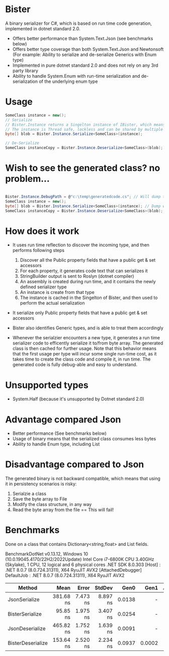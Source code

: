 # Bister

A binary serializer for C#, which is based on run time code generation, implemented in dotnet standard 2.0.
* Offers better performance than System.Text.Json (see benchmarks below)
* Offers better type coverage than both System.Text.Json and Newtonsoft (For example: Ability to serialize and de-serialize Generics with Enum type)
* Implemented in pure dotnet standard 2.0 and does not rely on any 3rd party library
* Ability to handle System.Enum with run-time serialization and de-serialization of the underlying enum type

# Usage
```cs
SomeClass instance = new();
// Serialize
// Bister.Instance returns a Singelton instance of IBister, which means that Bister can easily fit with any dependency injection framework
// The instance is Thread safe, lockless and can be shared by multiple threads, as the generated class is state-less.
byte[] blob = Bister.Instance.Serialize<SomeClass>(instance);

// De-Serialize
SomeClass instanceCopy = Bister.Instance.Deserialize<SomeClass>(blob);
```
# Wish to see the generated class? no problem...
```cs

Bister.Instance.DebugPath = @"c:\temp\generatedcode.cs"; // Will dump the generated code into this file
SomeClass instance = new();
byte[] blob = Bister.Instance.Serialize<SomeClass>(instance); // Dump will happen here
SomeClass instanceCopy = Bister.Instance.Deserialize<SomeClass>(blob); // No dump here, as class was already generated in previous call to Serialize<SomeClass>
```

# How does it work
* It uses run time reflection to discover the incoming type, and then performs following steps
  1. Discover all the Public property fields that have a public get & set accessors
  2. For each property, it generates code text that can serializes it
  3. StringBuilder output is sent to Roslyn (dotnet compiler)
  4. An assembly is created during run time, and it contains the newly defined serializer type
  5. An instance is create from that type
  6. The instance is cached in the Singelton of Bister, and then used to perform the actual serialization
     
* It serialize only Public property fields that have a public get & set accessors
* Bister also identifies Generic types, and is able to treat them accordingly
* Whenever the serialzier encounters a new type, it generates a run time serializer code to efficently serialize it to/from byte array. The generated class is then cached for further usage. Note that this behavior means that the first usage per type will incur some single run-time cost, as it takes time to create the class code and compile it, in run time.
The generated code is fully debug-able and easy to understand.

# Unsupported types
* System.Half (because it's unsupported by Dotnet standard 2.0)
 
# Advantage compared Json
* Better performance (See benchmarks below)
* Usage of binary means that the serialized class consumes less bytes
* Ability to handle Enum type, including List<Enum>

# Disadvantage compared to Json
The generated binary is not backward compatible, which means that using it in persistency scenarios is risky:
1) Serialzie a class
2) Save the byte array to File
3) Modify the class structure, in any way
4) Read the byte array from the file == This will fail!
  
# Benchmarks
Done on a class that contains Dictionary<string,float> and List<string> fields.

BenchmarkDotNet v0.13.12, Windows 10 (10.0.19045.4170/22H2/2022Update)
Intel Core i7-6800K CPU 3.40GHz (Skylake), 1 CPU, 12 logical and 6 physical cores
.NET SDK 8.0.303
  [Host]     : .NET 8.0.7 (8.0.724.31311), X64 RyuJIT AVX2 [AttachedDebugger]
  DefaultJob : .NET 8.0.7 (8.0.724.31311), X64 RyuJIT AVX2


| Method            | Mean      | Error    | StdDev   | Gen0   | Gen1   | Allocated |
|------------------ |----------:|---------:|---------:|-------:|-------:|----------:|
| JsonSerialize     | 381.68 ns | 7.473 ns | 8.897 ns | 0.0138 |      - |     112 B |
| BisterSerialize   |  95.85 ns | 1.975 ns | 3.407 ns | 0.0254 |      - |     200 B |
| JsonDeserialize   | 465.82 ns | 1.752 ns | 1.639 ns | 0.0091 |      - |      72 B |
| BisterDeserialize | 153.64 ns | 2.520 ns | 2.234 ns | 0.0937 | 0.0002 |     736 B |
